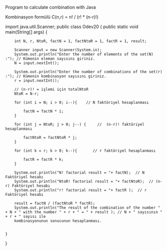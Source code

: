 Program to calculate combination with Java

Kombinasyon formülü
C(n,r) = n! / (r! * (n-r)!)

import java.util.Scanner;
public class Odev20 {
    public static void main(String[] args) {

        int N, r, NtoR, factN = 1, factNtoR = 1, factR = 1, result;

        Scanner input = new Scanner(System.in);
        System.out.println("Enter the number of elements of the set(N) :"); // Kümenin eleman sayısını giriniz.
        N = input.nextInt();

        System.out.println("Enter the number of combinations of the set(r) :"); // Kümenin kombinasyon sayısını giriniz.
        r = input.nextInt();

        // (n-r)! = işlemi için totalNtoR
        NtoR = N-r;

        for (int i = N; i > 0; i--){    // N faktöriyel hesaplanması

            factN = factN * i;
        }

        for (int j = NtoR; j > 0; j--) {     //  (n-r)! faktöriyel hesaplanması

            factNtoR = factNtoR * j;
        }

        for (int k = r; k > 0; k--){       // r faktöriyel hesaplanması

            factR = factR * k;
        }

        System.out.println("N! factorial result = "+ factN);  // N Faktöriyel hesabı
        System.out.println("NtoR! factorial result = "+ factNtoR);  // (n-r) Faktöriyel hesabı
        System.out.println("r! factorial result = "+ factR );  // r Faktöriyel hesabı

        result = factN / (factNtoR * factR);
        System.out.println("The result of the combination of the number " + N + " with the number " + r + " = " + result ); // N + " sayısının " + r + " sayısı ile
        kombinasyonunun sonucunun hesaplanması.


    }
}
